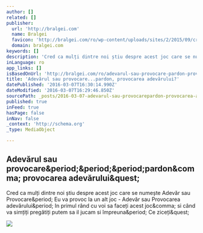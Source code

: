 ```yaml
---
author: []
related: []
publisher:
  url: 'http://bralgei.com'
  name: Bralgei
  favicon: 'http://bralgei.com/ro/wp-content/uploads/sites/2/2015/09/cropped-bralgei-192x192.jpg'
  domain: bralgei.com
keywords: []
description: 'Cred ca mulți dintre noi știu despre acest joc care se numește Adevăr sau Provocare. Eu va provoc la un alt joc - Adevăr sau Provocarea adevărului. In primul rând cu voi sa faceți acest joc, si când va simțiți pregătiți putem sa il jucam si împreuna. Ce ziceți?'
inLanguage: ro
app_links: []
isBasedOnUrl: 'http://bralgei.com/ro/adevarul-sau-provocare-pardon-provocarea-adevarului/'
title: 'Adevărul sau provocare...pardon, provocarea adevărului?'
datePublished: '2016-03-07T16:30:14.990Z'
dateModified: '2016-03-07T16:29:46.850Z'
sourcePath: _posts/2016-03-07-adevarul-sau-provocarepardon-provocarea-adevarului.md
published: true
inFeed: true
hasPage: false
inNav: false
_context: 'http://schema.org'
_type: MediaObject

---
```

<article style=""><h1>Adevărul sau provocare&amp;period;&amp;period;&amp;period;pardon&amp;comma; provocarea adevărului&amp;quest;</h1><p>Cred ca mulți dintre noi știu despre acest joc care se numește Adevăr sau Provocare&amp;period; Eu va provoc la un alt joc - Adevăr sau Provocarea adevărului&amp;period; In primul rând cu voi sa faceți acest joc&amp;comma; si când va simțiți pregătiți putem sa il jucam si împreuna&amp;period; Ce ziceți&amp;quest;</p><img src="http://bralgei.com/ro/wp-content/uploads/sites/2/2016/03/6975249-give-mask-and-tell-truth.jpg" /></article>